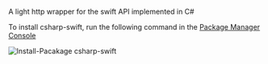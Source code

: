 A light http wrapper for the swift API implemented in C#

To install csharp-swift, run the following command in the [Package Manager Console](http://docs.nuget.org/docs/start-here/using-the-package-manager-console)

![Install-Pacakage csharp-swift](https://s3.amazonaws.com/github_readme_images/nuget-csharp-swift.PNG)
